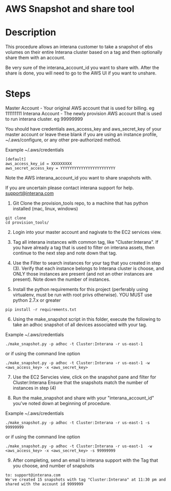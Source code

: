 # AWS Snapshot and share tool

# Description

This procedure allows an interana customer to take a snapshot of ebs volumes on their entire Interana cluster based on a tag
and then optionally share them with an account.  

Be very sure of the interana_account_id you want to share with.  After the share is done, you will
need to go to the AWS UI if you want to unshare.

# Steps

Master Account - Your original AWS account that is used for billing. eg 111111111
Interana Account - The newly provision AWS account that is used to run interana cluster. eg 99999999

You should have credentials aws_access_key and aws_secret_key of your master account 
or leave these blank if you are using an instance profile, ~/.aws/configure, or any other pre-authorized method.

Example ~/.aws/credentials
```
[default]
aws_access_key_id = XXXXXXXXX
aws_secret_access_key = YYYYYYYYYYYYYYYYYYYYYYYY
```                                                                        

Note the AWS interana_account_id you want to share snapshots with.  

If you are uncertain please contact interana support for help.
support@interana.com


1) Git Clone the provision_tools repo, to a machine that has python installed (mac, linux, windows)
```
git clone 
cd provision_tools/
```

2) Login into your master account and nagivate to the EC2 services view.


3) Tag all interana instances with common tag, like  "Cluster:Interana".  If you have already a tag that is used
to filter on interana assets, then continue to the next step and note down that tag.


4) Use the Filter to search instances for your tag that you created in step (3). Verify that each instance belongs to 
Interana cluster is choose, and ONLY those instances are present (and not an other instances are present).
Note down the number of instances.


5) Install the python requirements for this project (perferably using virtualenv, must be run with root privs otherwise).
YOU MUST use python 2.7.x or greater
```
pip install -r requirements.txt 
```

6) Using the make_snapshot script in this folder, execute the following to take an adhoc snapshot of all devices associated with your tag.

Example ~/.aws/credentials
````
./make_snapshot.py -p adhoc -t Cluster:Interana -r us-east-1
````

or if using the command line option
```
./make_snapshot.py -p adhoc -t Cluster:Interana -r us-east-1 -w <aws_access_key> -x <aws_secret_key>
```


7) Use the EC2 Servcies view, click on the snapshot pane and filter for Cluster:Interana
Ensure that the snapshots match the number of instances in step (4)


8) Run the make_snapshot and share with your "interana_account_id" you've noted down at beginning of procedure.

Example ~/.aws/credentials
```
./make_snapshot.py -p adhoc -t Cluster:Interana -r us-east-1 -s 99999999
```

or if using the command line option

```
./make_snapshot.py -p adhoc -t Cluster:Interana -r us-east-1  -w <aws_access_key> -x <aws_secret_key> -s 99999999
```

9) After completing, send an email to interana support with the Tag that you choose, and number of snapshots

```
to: support@interana.com
We've created 15 snapshots with tag "Cluster:Interana" at 11:30 pm and shared with the account id 9999999
```







